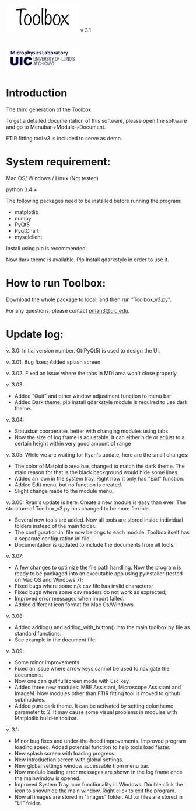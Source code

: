 <img src="https://github.com/manpeihong/Toolbox-v3/blob/master/Images/toolbox_b.png" width="200"> v 3.1
# <img src="https://github.com/manpeihong/Toolbox-v3/blob/master/Images/MPL_UIC_b.png" width="200">

# Introduction
The third generation of the Toolbox.

To get a detailed documentation of this software, please open the software and go to Menubar->Module->Document.

FTIR fitting tool v3 is included to serve as demo. 

# System requirement:

Mac OS/ Windows / Linux (Not tested)

python 3.4 +

The following packages need to be installed before running the program:

- matplotlib
- numpy
- PyQt5
- PyqtChart
- mysqlclient

Install using pip is recommended.

Now dark theme is available. Pip install qdarkstyle in order to use it. 

# How to run Toolbox:

Download the whole package to local, and then run "Toolbox_v3.py".

For any questions, please contact pman3@uic.edu.

# Update log:

v. 3.0: Initial version number. Qt(PyQt5) is used to design the UI. 

v. 3.01: Bug fixes; Added splash screen.  

v. 3.02: Fixed an issue where the tabs in MDI area won't close properly. 

v. 3.03: 
- Added "Quit" and other window adjustment function to menu bar
- Added Dark theme. pip install qdarkstyle module is required to use dark theme. 

v. 3.04: 
- Statusbar coorperates better with changing modules using tabs
- Now the size of log frame is adjustable. It can either hide or adjust to a certain height within very good amount of range

v. 3.05: While we are waiting for Ryan's update, here are the small changes: 
- The color of Matplolib area has changed to match the dark theme. The main reason for that is the black background would hide some lines. 
- Added an icon in the system tray.  Right now it only has "Exit" function. 
- Added Edit menu,  but no function is created. 
- Slight change made to the module menu. 
             
v. 3.06: Ryan's update is here. Create a new module is easy than ever. The structure of Toolbox_v3.py has changed to be more flexible. 
- Several new tools are added. Now all tools are stored inside individual folders instead of the main folder. 
- The configuration.ini file now belongs to each module. Toolbox itself has a separate configuration.ini file. ﻿
- Documentation is updated to include the documents from all tools.

v. 3.07: 
- A few changes to optimize the file path handling. Now the program is ready to be packaged into an executable app using pyinstaller (tested on Mac OS and Windows 7);
- Fixed bugs where some n/k csv file has invlid characters; 
- Fixed bugs where some csv readers do not work as exprected; 
- Improved error messages when import failed. 
- Added different icon format for Mac Os/Windows.

v. 3.08: 
- Added addlog() and addlog_with_button() into the main toolbox.py file as standard functions.
- See example in the document file. 

v. 3.09: 
- Some minor improvements. 
- Fixed an issue where arrow keys cannot be used to navigate the documents. 
- Now one can quit fullscreen mode with Esc key. 
- Added three new modules: MBE Assistant, Microscope Assistant and ImageM. Now modules other than FTIR fitting tool is moved to github submudules. 
- Added pure dark theme. It can be activated by setting colortheme parameter to 2. It may cause some visual problems in modules with Matplotlib build-in toolbar.
             
v. 3.1: 
- Minor bug fixes and under-the-hood improvements. Improved program loading speed. Added potential function to help tools load faster. 
- New splash screen with loading progress. 
- New introduction screen with global settings.
- New global settings window accessable from menu bar. 
- Now module loading error messages are shown in the log frame once the mainwindow is opened. 
- Improved System Tray Icon functionality in Windows. Double click the icon to show/hide the main window. Right click to exit the program.
- Now all images are stored in "Images" folder. ALl .ui files are stored in "UI" folder. 

